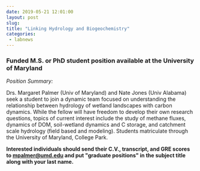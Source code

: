```yaml
---
date: 2019-05-21 12:01:00
layout: post
slug: 
title: "Linking Hydrology and Biogeochemistry"
categories:
 - labnews
---
```


### Funded M.S. or PhD student position available at the University of Maryland

*Position Summary:*

Drs. Margaret Palmer (Univ of Maryland) and Nate Jones (Univ Alabama) seek a student to join a dynamic team focused on understanding the relationship between hydrology of wetland landscapes with carbon dynamics. While the fellow will have freedom to develop their own research questions, topics of current interest include the study of methane fluxes, dynamics of DOM, soil-wetland dynamics and C storage, and catchment scale hydrology (field based and modeling). Students matriculate through the University of Maryland, College Park. 

**Interested individuals should send their C.V., transcript, and GRE scores to mpalmer@umd.edu and put "graduate positions" in the subject title along with your last name.**



